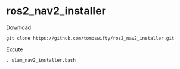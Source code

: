 # ros2_nav2_installer

Download
```
git clone https://github.com/tomoswifty/ros2_nav2_installer.git
```

Excute
```
. slam_nav2_installer.bash
```